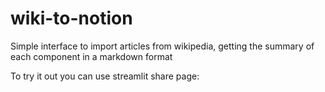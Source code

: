 # wiki-to-notion
Simple interface to import articles from wikipedia, getting the summary of each component in a markdown format

To try it out you can use streamlit share page:

